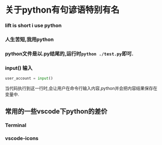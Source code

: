 
# 关于python有句谚语特别有名

### lift is short i use python

### 人生苦短,我用python

### python文件是以.py结尾的,运行时`python ./test.py`即可.

### input() 输入
```py
user_account = input()
```
当代码执行到这一行时,会让用户在命令行输入内容,python并会把内容结果保存在变量中.

## 常用的一些vscode下python的差价

### Terminal

### vscode-icons